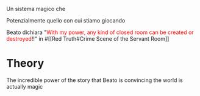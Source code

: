 Un sistema magico che

Potenzialmente quello con cui stiamo giocando

Beato dichiara "<font color="#ff0000">With my power, any kind of closed room can be created or destroyed</font>!!" in #[[Red Truth#Crime Scene of the Servant Room]]

# Theory
The incredible power of the story that Beato is convincing the world is actually magic